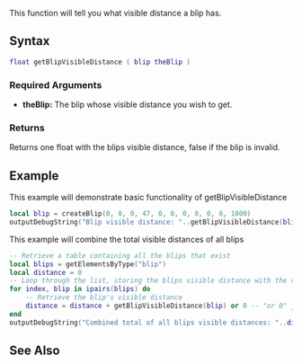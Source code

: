 This function will tell you what visible distance a blip has.

Syntax
------

``` lua
float getBlipVisibleDistance ( blip theBlip )
```

### Required Arguments

-   **theBlip:** The blip whose visible distance you wish to get.

### Returns

Returns one float with the blips visible distance, false if the blip is invalid.

Example
-------

This example will demonstrate basic functionality of getBlipVisibleDistance

``` lua
local blip = createBlip(0, 0, 0, 47, 0, 0, 0, 0, 0, 0, 1000)
outputDebugString("Blip visible distance: "..getBlipVisibleDistance(blip))
```

This example will combine the total visible distances of all blips

``` lua
-- Retrieve a table containing all the blips that exist
local blips = getElementsByType("blip")
local distance = 0
-- Loop through the list, storing the blips visible distance with the rest.
for index, blip in ipairs(blips) do
    -- Retrieve the blip's visible distance
    distance = distance + getBlipVisibleDistance(blip) or 0 -- "or 0" just incase its false ;)
end
outputDebugString("Combined total of all blips visible distances: "..distance)
```

See Also
--------
